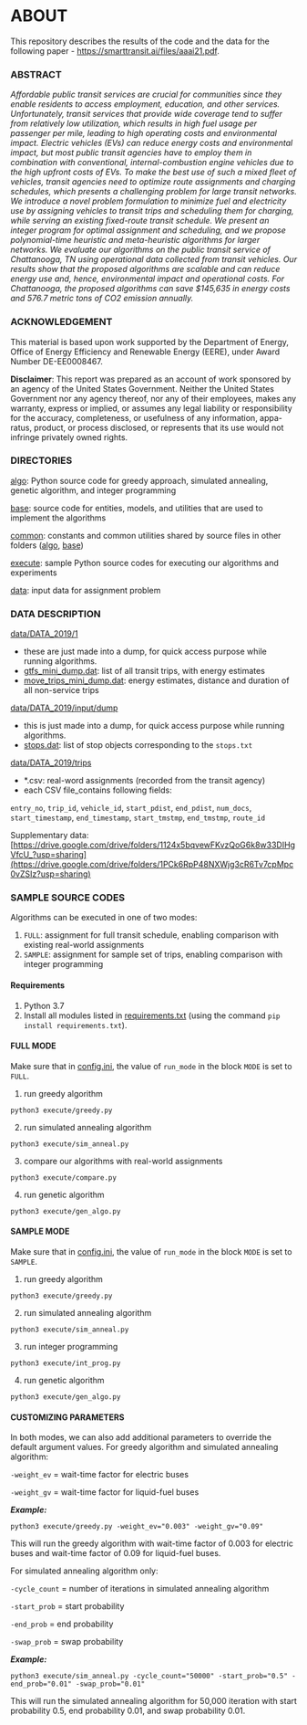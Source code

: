 # ABOUT

This repository describes the results of the code and the data for the following paper - https://smarttransit.ai/files/aaai21.pdf. 

### ABSTRACT 

*Affordable public transit services are crucial for communities since they enable residents to access employment, education, and other services. Unfortunately, transit services that provide wide coverage tend to suffer from relatively low utilization, which results in high fuel usage per passenger per mile, leading to high operating costs and environmental impact. Electric vehicles (EVs) can reduce energy costs and environmental impact, but most public transit agencies have to employ them in combination with conventional, internal-combustion engine vehicles due to the high upfront costs of EVs. To make the best use of such a mixed fleet of vehicles, transit agencies need to optimize route assignments and charging schedules, which presents a challenging problem for large transit networks. We introduce a novel problem formulation to minimize fuel and electricity use by assigning vehicles to transit trips and scheduling them for charging, while serving an existing fixed-route transit schedule. We present an integer program for optimal assignment and scheduling, and we propose polynomial-time heuristic and meta-heuristic algorithms for larger networks. We evaluate our algorithms on the public transit service of Chattanooga, TN using operational data collected from transit vehicles. Our results show that the proposed algorithms are scalable and can reduce energy use and, hence, environmental impact and operational costs. For Chattanooga, the proposed algorithms can save $145,635 in energy costs and 576.7 metric tons of CO2 emission annually.*

### ACKNOWLEDGEMENT

This material is based upon work supported by the Department of Energy, Office of Energy Efficiency and Renewable Energy (EERE), under Award Number DE-EE0008467. 

**Disclaimer**: This report was prepared as an account of work sponsored by an agency of the United States Government. Neither the United States Government nor any agency thereof, nor any of their employees, makes any warranty, express or implied, or assumes any legal liability or responsibility for the accuracy, completeness, or usefulness of any information, appa- ratus, product, or process disclosed, or represents that its use would not infringe privately owned rights.

### DIRECTORIES

[algo](algo): Python source code for greedy approach, simulated annealing, genetic algorithm, and integer programming

[base](base): source code for entities, models, and utilities that are used to implement the algorithms

[common](common): constants and common utilities shared by source files in other folders ([algo](algo), [base](base))

[execute](execute): sample Python source codes for executing our algorithms and experiments

[data](data): input data for assignment problem


### DATA DESCRIPTION

[data/DATA_2019/1](data/DATA_2019/1)
   
- these are just made into a dump, for quick access purpose while running algorithms.
- [gtfs_mini_dump.dat](data/DATA_2019/1/gtfs_mini_dump.dat): list of all transit trips, with energy estimates
- [move_trips_mini_dump.dat](data/DATA_2019/1/move_trips_mini_dump.dat): energy estimates, distance and duration of all non-service trips

[data/DATA_2019/input/dump](data/DATA_2019/input/dump)

- this is just made into a dump, for quick access purpose while running algorithms.
- [stops.dat](data/DATA_2019/input/dump/stops.dat): list of stop objects corresponding to the ```stops.txt```

[data/DATA_2019/trips](data/DATA_2019/trips)

- *.csv: real-word assignments (recorded from the transit agency)
- each CSV file_contains following fields:

```entry_no```, ```trip_id```, ```vehicle_id```, ```start_pdist```, ```end_pdist```, ```num_docs```, ```start_timestamp```, ```end_timestamp```, ```start_tmstmp```, ```end_tmstmp```, ```route_id```

Supplementary data:
[https://drive.google.com/drive/folders/1124x5bqvewFKvzQoG6k8w33DIHgVfcU_?usp=sharing](https://drive.google.com/drive/folders/1PCk6RpP48NXWjg3cR6Tv7cpMpc0vZSIz?usp=sharing)

### SAMPLE SOURCE CODES

Algorithms can be executed in one of two modes:

1. ```FULL```: assignment for full transit schedule, enabling comparison with existing real-world assignments
2. ```SAMPLE```: assignment for sample set of trips, enabling comparison with integer programming

#### Requirements
1. Python 3.7
2. Install all modules listed in [requirements.txt](requirements.txt) (using the command ```pip install requirements.txt```).


#### FULL MODE
Make sure that in [config.ini](config.ini), the value of ```run_mode``` in the block ```MODE``` is set to ```FULL```.

1. run greedy algorithm

```shell
python3 execute/greedy.py
```
2. run simulated annealing algorithm

```shell
python3 execute/sim_anneal.py
```

3. compare our algorithms with real-world assignments

```shell
python3 execute/compare.py
```

4. run genetic algorithm

```shell
python3 execute/gen_algo.py
```

#### SAMPLE MODE
Make sure that in [config.ini](config.ini), the value of ```run_mode``` in the block ```MODE``` is set to ```SAMPLE```.

1. run greedy algorithm

```shell
python3 execute/greedy.py
```

2. run simulated annealing algorithm

```shell
python3 execute/sim_anneal.py
```

3. run integer programming

```shell
python3 execute/int_prog.py
```

4. run genetic algorithm

```shell
python3 execute/gen_algo.py
```

#### CUSTOMIZING PARAMETERS
In both modes, we can also add additional parameters to override the default argument values.
For greedy algorithm and simulated annealing algorithm:

```-weight_ev``` = wait-time factor for electric buses

```-weight_gv``` = wait-time factor for liquid-fuel buses

***Example:***
```shell
python3 execute/greedy.py -weight_ev="0.003" -weight_gv="0.09"
```

This will run the greedy algorithm with wait-time factor of 0.003 for electric buses and wait-time factor of 0.09 for liquid-fuel buses.

For simulated annealing algorithm only:

```-cycle_count``` = number of iterations in simulated annealing algorithm

```-start_prob``` = start probability

```-end_prob``` = end probability

```-swap_prob``` = swap probability

***Example:***
```shell
python3 execute/sim_anneal.py -cycle_count="50000" -start_prob="0.5" -end_prob="0.01" -swap_prob="0.01"
```

This will run the simulated annealing algorithm for 50,000 iteration with start probability 0.5, end probability 0.01, and swap probability 0.01.
